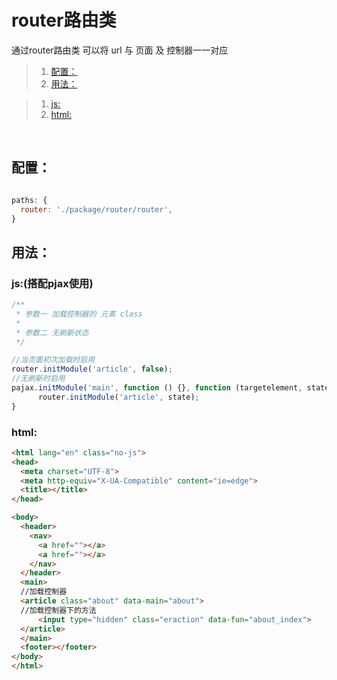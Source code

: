 # router路由类

通过router路由类 可以将 url 与 页面 及 控制器一一对应

> 1. [配置：](#配置： "配置：")
> 2. [用法：](#用法： "用法：")

>   1. [js:](#js: "js:")
>   2. [html:](#html: "html:")

<br>

## 配置：

```javascript

paths: {
  router: './package/router/router',
}
```

## 用法：

### js:(搭配pjax使用)

```javascript
/**
 * 参数一 加载控制器的 元素 class
 *
 * 参数二 无刷新状态
 */

//当页面初次加载时启用
router.initModule('article', false);
//无刷新时启用
pajax.initModule('main', function () {}, function (targetelement, state) {
      router.initModule('article', state);
}
```

### html:

```html
<html lang="en" class="no-js">
<head>
  <meta charset="UTF-8">
  <meta http-equiv="X-UA-Compatible" content="ie=edge">
  <title></title>
</head>

<body>
  <header>
    <nav>
      <a href=""></a>
      <a href=""></a>
    </nav>
  </header>
  <main>
  //加载控制器
  <article class="about" data-main="about">
  //加载控制器下的方法
      <input type="hidden" class="eraction" data-fun="about_index">
  </article>    
  </main>
  <footer></footer>
</body>
</html>
```
